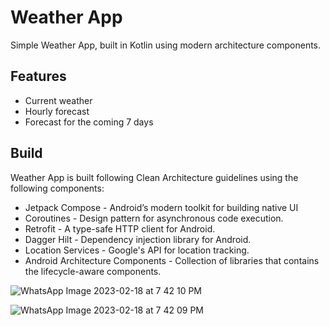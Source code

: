 

# Weather App


Simple Weather App, built  in Kotlin using modern architecture components.


## Features



-   Current weather
-   Hourly forecast
-   Forecast for the coming 7 days


## Build 

Weather App is built following Clean Architecture guidelines using the following components:


- Jetpack Compose - Android’s modern toolkit for building native UI
- Coroutines - Design pattern for asynchronous code execution.
- Retrofit - A type-safe HTTP client for Android.
- Dagger Hilt - Dependency injection library for Android.
- Location Services - Google's API for location tracking.
- Android Architecture Components  - Collection of libraries that contains the lifecycle-aware components.


![WhatsApp Image 2023-02-18 at 7 42 10 PM](https://user-images.githubusercontent.com/97120358/219870935-57a84790-8bb8-4297-9c00-6a8988809163.jpeg)


![WhatsApp Image 2023-02-18 at 7 42 09 PM](https://user-images.githubusercontent.com/97120358/219870928-2483f04e-35e4-4e1c-b025-609519853665.jpeg)


